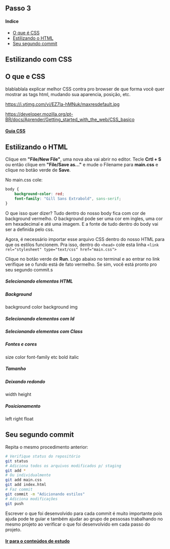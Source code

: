 ## Passo 3

#### Indice
- [O que é CSS](#o-que-e-css)
- [Estilizando o HTML](#estilizando-o-html)
- [Seu segundo commit](#seu-segundo-commit)

## Estilizando com CSS

## O que e CSS

blablablala explicar melhor
CSS contra pro browser de que forma você quer mostrar as tags html, mudando sua aparencia, posição, etc. 

https://i.ytimg.com/vi/EZ7la-hMNuk/maxresdefault.jpg

https://developer.mozilla.org/pt-BR/docs/Aprender/Getting_started_with_the_web/CSS_basico

#### [Guia CSS](guide.md)

## Estilizando o HTML

Clique em **"File/New File"**, uma nova aba vai abrir no editor.
Tecle **Crtl + S** ou então clique em **"File/Save as..."** e mude o Filename para **main.css** e clique no botão verde de **Save**.

No main.css cole:
```css
body {
    background-color: red;
    font-family: "Gill Sans Extrabold", sans-serif;
}
```

O que isso quer dizer? Tudo dentro do nosso body fica com cor de background vermelho. O background pode ser uma cor em ingles, uma cor em hexadecimal e até uma imagem.
E a fonte de tudo dentro do body vai ser a definida pelo css.

Agora, é necessário importar esse arquivo CSS dentro do nosso HTML para que os estilos funcionem.
Pra isso, dentro do `<head>` cole esta linha `<link rel="stylesheet" type="text/css" href="main.css">`

Clique no botão verde de **Run**. Logo abaixo no terminal e ao entrar no link verifique se o fundo está de fato vermelho. Se sim, você está pronto pro seu segundo commit.s

##### Selecionando elementos HTML
##### Background
background color background img
##### Selecionando elementos com Id
##### Selecionando elementos com Class
##### Fontes e cores
size color font-family etc bold italic
##### Tamanho
##### Deixando redondo
width height
##### Posicionamento
left right float

## Seu segundo commit

Repita o mesmo procedimento anterior:
```bash
# Verifique status do repositório
git status
# Adiciona todos os arquivos modificados p/ staging
git add *
# Ou individualmente
git add main.css
git add index.html
# Faz commit
git commit -m "Adicionando estilos"
# Adiciona modificações
git push
```

Escrever o que foi desenvolvido para cada commit é muito importante pois ajuda pode te guiar e também ajudar ao grupo de pessosas trabalhando no mesmo projeto ao verificar o que foi desenvolvido em cada passo do projeto.

#### [Ir para o conteúdos de estudo](final.md)